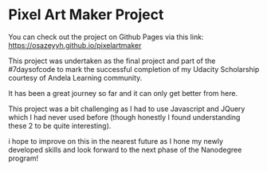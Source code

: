 # Pixel Art Maker Project

You can check out the project on Github Pages via this link:  https://osazeyyh.github.io/pixelartmaker

This project was undertaken as the final project and part of the #7daysofcode to mark the successful completion of my Udacity Scholarship courtesy of Andela Learning community.

It has been a great journey so far and it can only get better from here. 

This project was a bit challenging as I had to use Javascript and JQuery which I had never used before (though honestly I found understanding these 2 to be quite interesting).

i hope to improve on this in the nearest future as I hone my newly developed skills and look forward to the next phase of the Nanodegree program!
